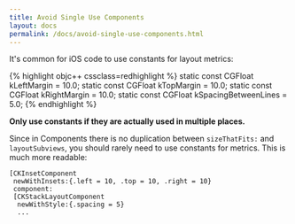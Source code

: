 ```yaml
---
title: Avoid Single Use Components
layout: docs
permalink: /docs/avoid-single-use-components.html
---
```


It's common for iOS code to use constants for layout metrics:

{% highlight objc++ cssclass=redhighlight %}
static const CGFloat kLeftMargin = 10.0;
static const CGFloat kTopMargin = 10.0;
static const CGFloat kRightMargin = 10.0;
static const CGFloat kSpacingBetweenLines = 5.0;
{% endhighlight %}

**Only use constants if they are actually used in multiple places.**

Since in Components there is no duplication between `sizeThatFits:` and `layoutSubviews`, you should rarely need to use constants for metrics. This is much more readable:

```objc++
[CKInsetComponent
 newWithInsets:{.left = 10, .top = 10, .right = 10}
 component:
 [CKStackLayoutComponent
  newWithStyle:{.spacing = 5}
  ...
```
